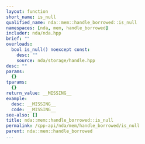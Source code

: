 ```yaml
---
layout: function
short_name: is_null
qualified_name: nda::mem::handle_borrowed::is_null
namespaces: [nda, mem, handle_borrowed]
includer: nda/nda.hpp
brief: ""
overloads:
  bool is_null() noexcept const:
    desc: ""
    source: nda/storage/handle.hpp
desc: ""
params:
  {}
tparams:
  {}
return_value: __MISSING__
example:
  desc: __MISSING__
  code: __MISSING__
see-also: []
title: nda::mem::handle_borrowed::is_null
permalink: /cpp-api/nda/mem/handle_borrowed/is_null
parent: nda::mem::handle_borrowed
...
```


